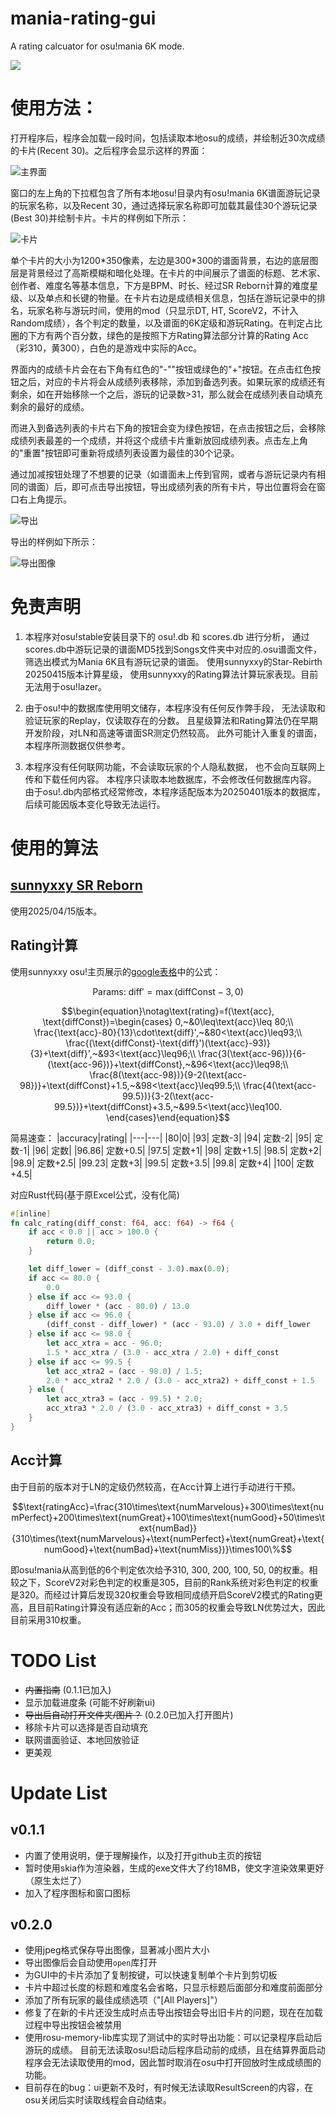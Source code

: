 # mania-rating-gui
A rating calcuator for osu!mania 6K mode.

![](svg/icon.svg)

# 使用方法：
打开程序后，程序会加载一段时间，包括读取本地osu的成绩，并绘制近30次成绩的卡片(Recent 30)。之后程序会显示这样的界面：

![主界面](/pics/main.jpg "主界面")

窗口的左上角的下拉框包含了所有本地osu!目录内有osu!mania 6K谱面游玩记录的玩家名称，以及Recent 30，通过选择玩家名称即可加载其最佳30个游玩记录(Best 30)并绘制卡片。卡片的样例如下所示：

![卡片](/ui/rating_example.png "卡片")

单个卡片的大小为1200\*350像素，左边是300\*300的谱面背景，右边的底层图层是背景经过了高斯模糊和暗化处理。在卡片的中间展示了谱面的标题、艺术家、创作者、难度名等基本信息，下方是BPM、时长、经过SR Reborn计算的难度星级、以及单点和长键的物量。在卡片右边是成绩相关信息，包括在游玩记录中的排名，玩家名称与游玩时间，使用的mod（只显示DT, HT, ScoreV2，不计入Random成绩），各个判定的数量，以及谱面的6K定级和游玩Rating。在判定占比圈的下方有两个百分数，绿色的是按照下方Rating算法部分计算的Rating Acc（彩310，黄300），白色的是游戏中实际的Acc。

界面内的成绩卡片会在右下角有红色的"-""按钮或绿色的"+"按钮。在点击红色按钮之后，对应的卡片将会从成绩列表移除，添加到备选列表。如果玩家的成绩还有剩余，如在开始移除一个之后，游玩的记录数>31，那么就会在成绩列表自动填充剩余的最好的成绩。

而进入到备选列表的卡片右下角的按钮会变为绿色按钮，在点击按钮之后，会移除成绩列表最差的一个成绩，并将这个成绩卡片重新放回成绩列表。点击左上角的"重置"按钮即可重新将成绩列表设置为最佳的30个记录。

通过加减按钮处理了不想要的记录（如谱面未上传到官网，或者与游玩记录内有相同的谱面）后，即可点击导出按钮，导出成绩列表的所有卡片，导出位置将会在窗口右上角提示。

![导出](/pics/exported.jpg "导出")

导出的样例如下所示：

![导出图像](/pics/SiFouR.png "导出图像")

# 免责声明

1. 本程序对osu!stable安装目录下的 osu!.db 和 scores.db 进行分析，
    通过scores.db中游玩记录的谱面MD5找到Songs文件夹中对应的.osu谱面文件，
    筛选出模式为Mania 6K且有游玩记录的谱面。
    使用sunnyxxy的Star-Rebirth 20250415版本计算星级，
    使用sunnyxxy的Rating算法计算玩家表现。目前无法用于osu!lazer。

2. 由于osu!中的数据库使用明文储存，本程序没有任何反作弊手段，
    无法读取和验证玩家的Replay，仅读取存在的分数。
    且星级算法和Rating算法仍在早期开发阶段，对LN和高速等谱面SR测定仍然较高。
    此外可能计入重复的谱面，本程序所测数据仅供参考。

3. 本程序没有任何联网功能，不会读取玩家的个人隐私数据，
    也不会向互联网上传和下载任何内容。
    本程序只读取本地数据库，不会修改任何数据库内容。
    由于osu!.db内部格式经常修改，本程序适配版本为20250401版本的数据库，
    后续可能因版本变化导致无法运行。

# 使用的算法

## [sunnyxxy SR Reborn](https://github.com/sunnyxxy/Star-Rating-Rebirth)
使用2025/04/15版本。

## Rating计算
使用sunnyxxy osu!主页展示的[google表格](https://docs.google.com/spreadsheets/d/1orVFRc_dmCDaQaIEGi1vcjePcZ0od0qMriuUNJOQUO0/edit?pli=1&gid=777965813#gid=777965813)中的公式：

$$\text{Params: } \text{diff}'=\max(\text{diffConst}-3,0)$$

$$\begin{equation}\notag\text{rating}=f(\text{acc}, \text{diffConst})=\begin{cases}
0,~&0\leq\text{acc}\leq 80;\\
\frac{\text{acc}-80}{13}\cdot\text{diff}',~&80<\text{acc}\leq93;\\
\frac{(\text{diffConst}-\text{diff}')(\text{acc}-93)}{3}+\text{diff}',~&93<\text{acc}\leq96;\\
\frac{3(\text{acc-96})}{6-(\text{acc-96})}+\text{diffConst},~&96<\text{acc}\leq98;\\
\frac{8(\text{acc-98})}{9-2(\text{acc-98})}+\text{diffConst}+1.5,~&98<\text{acc}\leq99.5;\\
\frac{4(\text{acc-99.5})}{3-2(\text{acc-99.5})}+\text{diffConst}+3.5,~&99.5<\text{acc}\leq100.
\end{cases}\end{equation}$$

简易速查：
|accuracy|rating|
|---|---|
|80|0|
|93| 定数-3|
|94| 定数-2|
|95| 定数-1|
|96| 定数|
|96.86| 定数+0.5|
|97.5| 定数+1|
|98| 定数+1.5|
|98.5| 定数+2|
|98.9| 定数+2.5|
|99.23| 定数+3|
|99.5| 定数+3.5|
|99.8| 定数+4|
|100| 定数+4.5|

对应Rust代码(基于原Excel公式，没有化简)

```rust
#[inline]
fn calc_rating(diff_const: f64, acc: f64) -> f64 {
    if acc < 0.0 || acc > 100.0 {
        return 0.0;
    }

    let diff_lower = (diff_const - 3.0).max(0.0);
    if acc <= 80.0 {
        0.0
    } else if acc <= 93.0 {
        diff_lower * (acc - 80.0) / 13.0
    } else if acc <= 96.0 {
        (diff_const - diff_lower) * (acc - 93.0) / 3.0 + diff_lower
    } else if acc <= 98.0 {
        let acc_xtra = acc - 96.0;
        1.5 * acc_xtra / (3.0 - acc_xtra / 2.0) + diff_const
    } else if acc <= 99.5 {
        let acc_xtra2 = (acc - 98.0) / 1.5;
        2.0 * acc_xtra2 * 2.0 / (3.0 - acc_xtra2) + diff_const + 1.5
    } else {
        let acc_xtra3 = (acc - 99.5) * 2.0;
        acc_xtra3 * 2.0 / (3.0 - acc_xtra3) + diff_const + 3.5
    }
}
```

## Acc计算
由于目前的版本对于LN的定级仍然较高，在Acc计算上进行手动进行干预。

$$\text{ratingAcc}=\frac{310\times\text{numMarvelous}+300\times\text{numPerfect}+200\times\text{numGreat}+100\times\text{numGood}+50\times\text{numBad}}{310\times(\text{numMarvelous}+\text{numPerfect}+\text{numGreat}+\text{numGood}+\text{numBad}+\text{numMiss})}\times100\%$$

即osu!mania从高到低的6个判定依次给予310, 300, 200, 100, 50, 0的权重。相较之下，ScoreV2对彩色判定的权重是305，目前的Rank系统对彩色判定的权重是320。而经过计算后发现320权重会导致相同成绩开启ScoreV2模式的Rating更高，且目前Rating计算没有适应新的Acc；而305的权重会导致LN优势过大，因此目前采用310权重。

# TODO List
+ ~~内置指南~~ (0.1.1已加入)
+ 显示加载进度条 (可能不好刷新ui)
+ ~~导出后自动打开文件夹/图片？~~ (0.2.0已加入打开图片)
+ 移除卡片可以选择是否自动填充
+ 联网谱面验证、本地回放验证
+ 更美观


# Update List
## v0.1.1
+ 内置了使用说明，便于理解操作，以及打开github主页的按钮
+ 暂时使用skia作为渲染器，生成的exe文件大了约18MB，使文字渲染效果更好（原生太烂了）
+ 加入了程序图标和窗口图标

## v0.2.0
+ 使用jpeg格式保存导出图像，显著减小图片大小
+ 导出图像后会自动使用`open`库打开
+ 为GUI中的卡片添加了复制按键，可以快速复制单个卡片到剪切板
+ 卡片中超过长度的标题和难度名会省略，只显示标题后面部分和难度前面部分
+ 添加了所有玩家的最佳成绩选项（"[All Players]"）
+ 修复了在新的卡片还没生成时点击导出按钮会导出旧卡片的问题，现在在加载过程中导出按钮会被禁用
+ 使用rosu-memory-lib库实现了测试中的实时导出功能：可以记录程序启动后游玩的成绩。
目前无法读取osu!启动后程序启动前的成绩，且在结算界面启动程序会无法读取使用的mod，因此暂时取消在osu中打开回放时生成成绩图的功能。
+ 目前存在的bug：ui更新不及时，有时候无法读取ResultScreen的内容，在osu关闭后实时读取线程会自动结束。